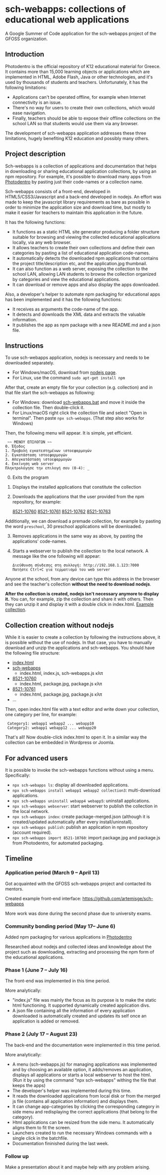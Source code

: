 # sch-webapps: collections of educational web applications

A Google Summer of Code application for the sch-webapps project of the GFOSS organization.

## Introduction

Photodentro is the official repository of K12 educational material for Greece. It contains more than 15,000 learning objects or applications which are implemented in HTML, Adobe Flash, Java or other technologies, and it's used by thousands of students and teachers.
Unfortunately, it has the following limitations:

- Applications can't be operated offline, for example when Internet connectivity is an issue.
- There's no way for users to create their own collections, which would ease navigation.
- Finally, teachers should be able to expose their offline collections on the school LAN so that students would use them via any browser.


The development of sch-webapps application addresses these three limitations, hugely benefiting K12 education and possibly many others.

## Project description

Sch-webapps is a collection of applications and documentation that helps in downloading or sharing educational application collections, by using an npm repository.
For example, it's possible to download many apps from [Photodentro](http://photodentro.edu.gr) by pasting just their code-names or a collection name.

Sch-webapps consists of a front-end, developed in HTML5/CSS3/Javascript and a back-end developed in nodejs. An effort was made to keep the javascript library requirements as bare as possible in order to minimize the application size and download
time, but mostly to make it easier for teachers to maintain this application in the future.

It has the following functions:

- It functions as a static HTML site generator producing a folder structure suitable for browsing and viewing the collected educational applications locally, via any web browser.
- It allows teachers to create their own collections and define their own categories by pasting a list of educational application code-names.
- It automatically detects the downloaded npm applications that contains the project title/description etc, and the application.jpg thumbnail.
- It can also function as a web server, exposing the collection to the school LAN, allowing LAN students to browse the collection organized by categories and view the educational applications.
- It can download or remove apps and also display the apps downloaded.


Also, a developer's helper to automate npm packaging for educational apps has been implemented and it has the following functions:
- It receives as arguments the code-name of the app.
- It detects and downloads the XML data and extracts the valuable information.
- It publishes the app as npm package with a new README.md and a json file.

## Instructions

To use sch-webapps application, nodejs is necessary and needs to be downloaded separately.

- For Windows/macOS, download from [nodejs page](https://nodejs.org/en/download/).
- For Linux, use the command `sudo apt-get install npm`

After that, create an empty file for your collection (e.g. collection) and in that file start the sch-webapps as following:
 - For Windows: download [sch-webapps.bat](TODO) and move it inside the collection file. Then double-click it.
 - For Linux/macOS right click the collection file and select "Open in terminal". Then paste `npx sch-webapps`. (That step also works for Windows)

 Then, the following menu will appear. It is simple, yet efficient.
```shell
 ~~ ΜΕΝΟΥ ΕΠΙΛΟΓΩΝ ~~
0. Έξοδος
1. Προβολή εγκατεστημένων ιστοεφαρμογών
2. Εγκατάσταση ιστοεφαρμογών
3. Απεγκατάσταση ιστοεφαρμογών
4. Εκκίνηση web server
Πληκτρολόγησε την επιλογή σου (0-4): _
```

0. Exits the program

1. Displays the installed applications that constitute the collection

2. Downloads the applications that the user provided from the npm repository, for example:

    [8521-10760](http://photodentro.edu.gr/lor/r/8521/10760) [8521-10761](http://photodentro.edu.gr/lor/r/8521/10761) [8521-10762](http://photodentro.edu.gr/lor/r/8521/10762) [8521-10763](http://photodentro.edu.gr/lor/r/8521/10763)

Additionally, we can download a premade collection, for example by pasting the word `preschool`, 30 preschool applications will be downloaded.

3. Removes applications in the same way as above, by pasting the applications' code-names.

4. Starts a webserver to publish the collection to the local network. A message like the one following will appear:
    ```
   Διεύθυνση σύνδεσης στη συλλογή: http://192.168.1.123:7000
   Πατήστε Ctrl+C για τερματισμό του web server
   ```
Anyone at the school, from any device can type this address in the browser and see the teacher's collection **without the need to download nodejs**.

**After the collection is created, nodejs isn't necessary anymore to display it.**
You can, for example, zip the collection and share it with others. Then they can unzip it and display it with a double click in index.html. [Example collection](https://github.com/photodentro/preschool/archive/refs/heads/main.zip).

## Collection creation without nodejs

While it is easier to create a collection by following the instructions above, it is possible without the use of nodejs.
In that case, you have to manually download and unzip the applications and sch-webapps. You should have the following file structure:

- [index.html](https://gitlab.com/ts.sch.gr/sch-webapps/-/raw/main/index.html?inline=false)
- [sch-webapps](https://gitlab.com/ts.sch.gr/sch-webapps/-/archive/main/sch-webapps-main.tar.gz)
  - index.html, index.js, sch-webapps.js κλπ
- [8521-10760](https://ts.sch.gr/npm/-/web/detail/8521-10760)
  - index.html, package.jpg, package.js κλπ
- [8521-10761](https://ts.sch.gr/npm/-/web/detail/8521-10761)
  - index.html, package.jpg, package.js κλπ
- ...

Then, open index.html file with a text editor and write down your collection, one category per line, for example:

```
 Category1: webapp1 webapp2 ... webapp10
 Category2: webapp1 webapp12 ... webapp20
 ```

That's all! Now double-click index.html to open it. In a similar way the collection can be embedded in Wordpress or Joomla.

## For advanced users

It is possible to invoke the sch-webapps functions without using a menu. Specifically:

 - `npx sch-webapps ls`: display all downloaded applications.
- `npx sch-webapps install webapp1 webapp2 collection3`: multi-download applications.
- `npx sch-webapps uninstall webapp4 webapp5`: uninstall applications.
- `npx sch-webapps webserver`: start webserver to publish the collection in the local network.
- `npx sch-webapps index`: create package-merged.json (although it is created/updated automatically after every install/uninstall).
- `npx sch-webapps publish`: publish an application in npm repository (account required).
- `npx sch-webapps import 8521-10760`: import package.jpg and package.js from Photodentro, for automated packaging.







## Timeline

### Application period (March 9 – April 13)

Got acquainted with the GFOSS sch-webapps project and contacted its mentors.

Created example front-end interface: https://github.com/artemisge/sch-webapps

More work was done during the second phase due to university exams.

### Community bonding period (May 17– June 6)

Added npm packaging for various applications in [Photodentro](https://github.com/photodentro)

Researched about nodejs and collected ideas and knowledge about the project such as downloading, extracting and processing the npm form of the educational applications.


### Phase 1 (June 7 – July 16)

The front-end was implemented in this time period.

More analytically:
- "index.js" file was mainly the focus as its purpose is to make the static html functioning. It supported dynamically created application divs.
- A json file containing all the information of every application downloaded is automatically created and updates its self once an application is added or removed.

### Phase 2 (July 17 – August 23)

The back-end and the documentation were implemented in this time period.

More analytically:
- A menu (sch-webapps.js) for managing applications was implemented and by choosing an available option, it adds/removes an application, displays all applications or starts a local webserver to host the html. (Run it by using the command "npx sch-webapps" withing the file that keeps the apps)
- The developer's helper was implemented during this time.
- It reads the downloaded applications from local disk or from the merged js file (contains all application information) and displays them.
- It can change app-categories by clicking the corresponding category in side menu and redisplaying the correct applications (that belong to the category).
- Html applications can be resized from the side menu. It automatically aligns them to fit the screen.
- Launchers created to run the necessary Windows commands with a single click in the batchfile.
- Documentation fininished during the last week.

### Follow up

Make a presentation about it and maybe help with any problem arising.